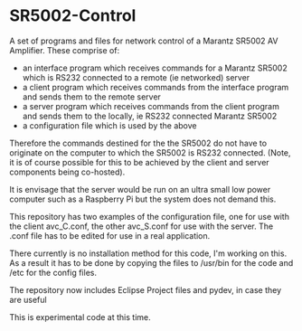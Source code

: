 SR5002-Control
==============

A set of programs and files for network control of a Marantz SR5002 AV Amplifier.
These comprise of:
- an interface program which receives commands for a Marantz SR5002 which is RS232 connected to a remote (ie networked) server
- a client program which receives commands from the interface program and sends them to the remote server
- a server program which receives commands from the client program and sends them to the locally, ie RS232 connected Marantz SR5002
- a configuration file which is used by the above

Therefore the commands destined for the the SR5002 do not have to originate on the computer to which the SR5002 is RS232 connected. (Note, it is of course possible for this to be achieved by the client and server components being co-hosted).

It is envisage that the server would be run on an ultra small low power computer such as a Raspberry Pi but the system does not demand this.

This repository has two examples of the configuration file, one for use with the client avc_C.conf, the other avc_S.conf for use with the server.  The .conf file has to be edited for use in a real application.

There currently is no installation method for this code, I'm working on this. As a result it has to be done by copying the files to /usr/bin for the code and /etc for the config files.

The repository now includes Eclipse Project files and pydev, in case they are useful

This is experimental code at this time.
